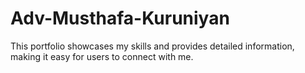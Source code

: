 # Adv-Musthafa-Kuruniyan
This portfolio showcases my skills and provides detailed information, making it easy for users to connect with me.
